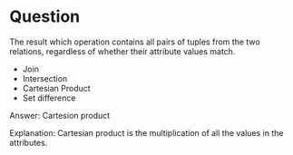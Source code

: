 # Question

The result which operation contains all pairs of tuples from the two relations, regardless of whether their attribute values match.

+ Join
+ Intersection
+ Cartesian Product
+ Set difference

Answer: Cartesion product

Explanation: Cartesian product is the multiplication of all the values in the attributes.